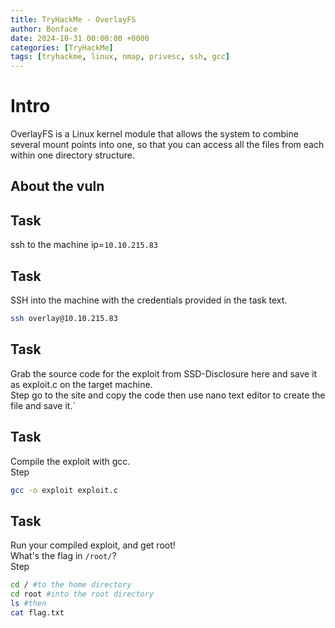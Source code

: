 ```yaml
---
title: TryHackMe - OverlayFS
author: Bonface
date: 2024-10-31 00:00:00 +0000
categories: [TryHackMe]
tags: [tryhackme, linux, nmap, privesc, ssh, gcc]
---
```


# Intro

OverlayFS is a Linux kernel module that allows the system to combine several mount points into one, so that you can access all the files from each within one directory structure.  

## About the vuln

## Task
ssh to the machine
ip=`10.10.215.83`

## Task
SSH into the machine with the credentials provided in the task text.
```sh
ssh overlay@10.10.215.83
```
## Task
Grab the source code for the exploit from SSD-Disclosure here and save it as exploit.c on the target machine.  
Step go to the site and copy the code then use nano text editor to create the file and save it.`  

## Task
Compile the exploit with gcc.  
Step
```sh
gcc -o exploit exploit.c
```

## Task
Run your compiled exploit, and get root!  
What's the flag in `/root/`?  
Step
```sh
cd / #to the home directory
cd root #into the root directory
ls #then 
cat flag.txt 
```